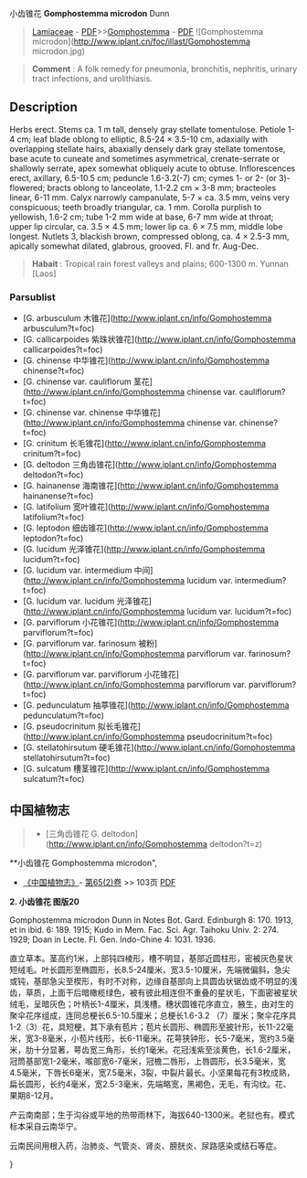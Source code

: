 小齿锥花 **Gomphostemma microdon** Dunn

> [Lamiaceae](http://www.iplant.cn/info/Lamiaceae?t=foc) - [PDF](http://www.iplant.cn/foc/pdf/Lamiaceae.pdf)>>[Gomphostemma](http://www.iplant.cn/info/Gomphostemma?t=foc) - [PDF](http://www.iplant.cn/foc/pdf/Gomphostemma.pdf)
![Gomphostemma microdon](http://www.iplant.cn/foc/illast/Gomphostemma microdon.jpg)

> **Comment** : 
> A folk remedy for pneumonia, bronchitis, nephritis, urinary tract infections, and urolithiasis.

## Description

Herbs erect. Stems ca. 1 m tall, densely gray stellate tomentulose. Petiole 1-4 cm; leaf blade oblong to elliptic, 8.5-24 × 3.5-10 cm, adaxially with overlapping stellate hairs, abaxially densely dark gray stellate tomentose, base acute to cuneate and sometimes asymmetrical, crenate-serrate or shallowly serrate, apex somewhat obliquely acute to obtuse. Inflorescences erect, axillary, 6.5-10.5 cm; peduncle 1.6-3.2(-7) cm; cymes 1- or 2- (or 3)-flowered; bracts oblong to lanceolate, 1.1-2.2 cm × 3-8 mm; bracteoles linear, 6-11 mm. Calyx narrowly campanulate, 5-7 × ca. 3.5 mm, veins very conspicuous; teeth broadly triangular, ca. 1 mm. Corolla purplish to yellowish, 1.6-2 cm; tube 1-2 mm wide at base, 6-7 mm wide at throat; upper lip circular, ca. 3.5 × 4.5 mm; lower lip ca. 6 × 7.5 mm, middle lobe longest. Nutlets 3, blackish brown, compressed oblong, ca. 4 × 2.5-3 mm, apically somewhat dilated, glabrous, grooved. Fl. and fr. Aug-Dec.

> **Habait** : 
> Tropical rain forest valleys and plains; 600-1300 m. Yunnan [Laos]


### Parsublist

* [G.  arbusculum  木锥花](http://www.iplant.cn/info/Gomphostemma arbusculum?t=foc)
* [G.  callicarpoides  紫珠状锥花](http://www.iplant.cn/info/Gomphostemma callicarpoides?t=foc)
* [G.  chinense  中华锥花](http://www.iplant.cn/info/Gomphostemma chinense?t=foc)
* [G.  chinense var. cauliflorum  茎花](http://www.iplant.cn/info/Gomphostemma chinense var. cauliflorum?t=foc)
* [G.  chinense var. chinense  中华锥花](http://www.iplant.cn/info/Gomphostemma chinense var. chinense?t=foc)
* [G.  crinitum  长毛锥花](http://www.iplant.cn/info/Gomphostemma crinitum?t=foc)
* [G.  deltodon  三角齿锥花](http://www.iplant.cn/info/Gomphostemma deltodon?t=foc)
* [G.  hainanense  海南锥花](http://www.iplant.cn/info/Gomphostemma hainanense?t=foc)
* [G.  latifolium  宽叶锥花](http://www.iplant.cn/info/Gomphostemma latifolium?t=foc)
* [G.  leptodon  细齿锥花](http://www.iplant.cn/info/Gomphostemma leptodon?t=foc)
* [G.  lucidum  光泽锥花](http://www.iplant.cn/info/Gomphostemma lucidum?t=foc)
* [G.  lucidum var. intermedium  中间](http://www.iplant.cn/info/Gomphostemma lucidum var. intermedium?t=foc)
* [G.  lucidum var. lucidum  光泽锥花](http://www.iplant.cn/info/Gomphostemma lucidum var. lucidum?t=foc)
* [G.  parviflorum  小花锥花](http://www.iplant.cn/info/Gomphostemma parviflorum?t=foc)
* [G.  parviflorum var. farinosum  被粉](http://www.iplant.cn/info/Gomphostemma parviflorum var. farinosum?t=foc)
* [G.  parviflorum var. parviflorum  小花锥花](http://www.iplant.cn/info/Gomphostemma parviflorum var. parviflorum?t=foc)
* [G.  pedunculatum  抽葶锥花](http://www.iplant.cn/info/Gomphostemma pedunculatum?t=foc)
* [G.  pseudocrinitum  拟长毛锥花](http://www.iplant.cn/info/Gomphostemma pseudocrinitum?t=foc)
* [G.  stellatohirsutum  硬毛锥花](http://www.iplant.cn/info/Gomphostemma stellatohirsutum?t=foc)
* [G.  sulcatum  槽茎锥花](http://www.iplant.cn/info/Gomphostemma sulcatum?t=foc)

## 中国植物志

> * [三角齿锥花  G.  deltodon](http://www.iplant.cn/info/Gomphostemma deltodon?t=z)

**小齿锥花 Gomphostemma microdon",


* [《中国植物志》](http://www.iplant.cn/frps)- [第65(2)卷](http://www.iplant.cn/frps/vol/65(2)) >> 103页 [PDF](http://www.iplant.cn/frps/pdf/65(2)/103.PDF)

**2. 小齿锥花 图版20**

Gomphostemma microdon Dunn in Notes Bot. Gard. Edinburgh 8: 170. 1913, et in ibid. 6: 189. 1915; Kudo in Mem. Fac. Sci. Agr. Taihoku Univ. 2: 274. 1929; Doan in Lecte. Fl. Gen. Indo-Chine 4: 1031. 1936.

直立草本。茎高约1米，上部钝四棱形，槽不明显，基部近圆柱形，密被灰色星状短绒毛。叶长圆形至椭圆形，长8.5-24厘米，宽3.5-10厘米，先端微偏斜，急尖或钝，基部急尖至楔形，有时不对称，边缘自基部向上具圆齿状锯齿或不明显的浅齿，草质，上面干后暗橄榄绿色，被有彼此相连但不重叠的星状毛，下面密被星状绒毛，呈暗灰色；叶柄长1-4厘米，具浅槽。穗状圆锥花序直立，腋生，由对生的聚伞花序组成，连同总梗长6.5-10.5厘米；总梗长1.6-3.2 （7）厘米；聚伞花序具1-2（3）花，具短梗，其下承有苞片；苞片长圆形、椭圆形至披针形，长11-22毫米，宽3-8毫米，小苞片线形，长6-11毫米。花萼狭钟形，长5-7毫米，宽约3.5毫米，肋十分显著，萼齿宽三角形，长约1毫米。花冠浅紫至淡黄色，长1.6-2厘米，冠筒基部宽1-2毫米，喉部宽6-7毫米，冠檐二唇形，上唇圆形，长3.5毫米，宽4.5毫米，下唇长6毫米，宽7.5毫米，3裂，中裂片最长。小坚果每花有3枚成熟，扁长圆形，长约4毫米，宽2.5-3毫米，先端略宽，黑褐色，无毛，有沟纹。花、果期8-12月。

产云南南部；生于沟谷或平地的热带雨林下，海拔640-1300米。老挝也有。模式标本采自云南华宁。

云南民间用根入药，治肺炎、气管炎、肾炎、膀胱炎、尿路感染或结石等症。


}
